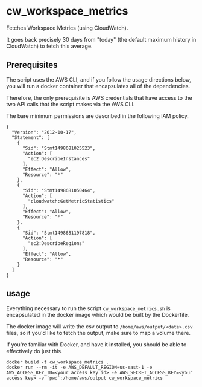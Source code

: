 # cw_workspace_metrics
Fetches Workspace Metrics (using CloudWatch).

It goes back precisely 30 days from "today" (the default maximum history in CloudWatch) to fetch this average.

## Prerequisites
The script uses the AWS CLI, and if you follow the usage directions below, you will run a docker container that encapsulates all of the dependencies.

Therefore, the only prerequisite is AWS credentials that have access to the two API calls that the script makes via the AWS CLI.

The bare minimum permissions are described in the following IAM policy.

```
{
  "Version": "2012-10-17",
  "Statement": [
    {
      "Sid": "Stmt1498681025523",
      "Action": [
        "ec2:DescribeInstances"
      ],
      "Effect": "Allow",
      "Resource": "*"
    },
    {
      "Sid": "Stmt1498681050464",
      "Action": [
        "cloudwatch:GetMetricStatistics"
      ],
      "Effect": "Allow",
      "Resource": "*"
    },
    {
      "Sid": "Stmt1498681197818",
      "Action": [
        "ec2:DescribeRegions"
      ],
      "Effect": "Allow",
      "Resource": "*"
    }
  ]
}
```

## usage
Everything necessary to run the script `cw_workspace_metrics.sh` is encapsulated in the docker image which would be built by the Dockerfile.

The docker image will write the csv output to `/home/aws/output/<date>.csv` files, so if you'd like to fetch the output, make sure to map a volume there.

If you're familiar with Docker, and have it installed, you should be able to effectively do just this.
```
docker build -t cw_workspace_metrics .
docker run --rm -it -e AWS_DEFAULT_REGION=us-east-1 -e AWS_ACCESS_KEY_ID=<your access key id> -e AWS_SECRET_ACCESS_KEY=<your access key> -v `pwd`:/home/aws/output cw_workspace_metrics
```
